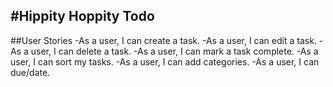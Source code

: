 #Hippity Hoppity Todo
---
##User Stories
-As a user, I can create a task.
-As a user, I can edit a task.
-As a user, I can delete a task.
-As a user, I can mark a task complete.
-As a user, I can sort my tasks.
-As a user, I can add categories.
-As a user, I can due/date.

